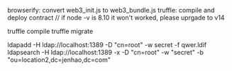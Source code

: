 browserify: convert web3_init.js to web3_bundle.js
truffle: compile and deploy contract // if node -v is 8.10 it won't worked, please uprgade to v14

truffle compile
truffle migrate

ldapadd -H ldap://localhost:1389 -D "cn=root" -w secret -f qwer.ldif
ldapsearch -H ldap://localhost:1389 -x -D "cn=root" -w "secret" -b "ou=location2,dc=jenhao,dc=com"